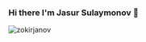 ### Hi there I'm Jasur Sulaymonov 👋

<!--[![GitHub Streak](https://streak-stats.demolab.com?user=Jarus95&theme=dark)](https://git.io/streak-stats) -->
<p align="left"> <img src="https://github-readme-stats.vercel.app/api?username=Jarus95&show_icons=true&theme=gotham" alt="zokirjanov" />
<!--
**Jarus95/Jarus95** is a ✨ _special_ ✨ repository because its `README.md` (this file) appears on your GitHub profile.

Here are some ideas to get you started:

- 🔭 I’m currently working on ...
- 🌱 I’m currently learning ...
- 👯 I’m looking to collaborate on ...
- 🤔 I’m looking for help with ...
- 💬 Ask me about ...
- 📫 How to reach me: ...
- 😄 Pronouns: ...
- ⚡ Fun fact: ...
-->
